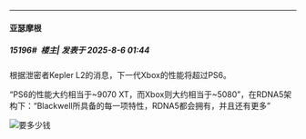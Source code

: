 ﻿
*****

####  亚瑟摩根  
##### 15196#         楼主| 发表于 2025-8-6 01:44

根据泄密者Kepler L2的消息，下一代Xbox的性能将超过PS6。

“PS6的性能大约相当于~9070 XT，而Xbox则大约相当于~5080”，在RDNA5架构下：“Blackwell所具备的每一项特性，RDNA5都会拥有，并且还有更多”

<img src="https://static.stage1st.com/image/smiley/face2017/029.png" referrerpolicy="no-referrer">要多少钱

